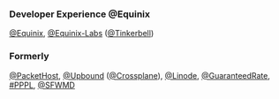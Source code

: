 ### Developer Experience @Equinix

[@Equinix](https://github.com/equinix), [@Equinix-Labs](https://github.com/equinix-labs) ([@Tinkerbell](https://github.com/tinkerbell))

### Formerly

[@PacketHost](https://github.com/packethost), [@Upbound](https://github.com/upbound) ([@Crossplane](https://github.com/crossplane)), [@Linode](https://github.com/linode), [@GuaranteedRate](https://github.com/guaranteedrate), [#PPPL](https://github.com/topics/pppl), [@SFWMD](https://github.com/sfwmd)
<!--
**displague/displague** is a ✨ _special_ ✨ repository because its `README.md` (this file) appears on your GitHub profile.

Here are some ideas to get you started:

- 🔭 I’m currently working on ...
- 🌱 I’m currently learning ...
- 👯 I’m looking to collaborate on ...
- 🤔 I’m looking for help with ...
- 💬 Ask me about ...
- 📫 How to reach me: ...
- 😄 Pronouns: ...
- ⚡ Fun fact: ...
-->
